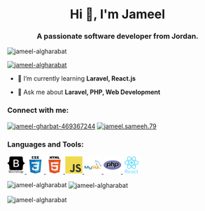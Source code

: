 <h1 align="center">Hi 👋, I'm Jameel</h1>
<h3 align="center">A passionate software developer from Jordan.</h3>

<p align="left"> <img src="https://komarev.com/ghpvc/?username=jameel-algharabat&label=Profile%20views&color=0e75b6&style=flat" alt="jameel-algharabat" /> </p>

<p align="left"> <a href="https://github.com/ryo-ma/github-profile-trophy"><img src="https://github-profile-trophy.vercel.app/?username=jameel-algharabat" alt="jameel-algharabat" /></a> </p>

- 🌱 I’m currently learning **Laravel, React.js**

- 💬 Ask me about **Laravel, PHP, Web Development**

<h3 align="left">Connect with me:</h3>
<p align="left">
<a href="https://linkedin.com/in/jameel-gharbat-469367244" target="blank"><img align="center" src="https://raw.githubusercontent.com/rahuldkjain/github-profile-readme-generator/master/src/images/icons/Social/linked-in-alt.svg" alt="jameel-gharbat-469367244" height="30" width="40" /></a>
<a href="https://fb.com/jameel.sameeh.79" target="blank"><img align="center" src="https://raw.githubusercontent.com/rahuldkjain/github-profile-readme-generator/master/src/images/icons/Social/facebook.svg" alt="jameel.sameeh.79" height="30" width="40" /></a>
</p>

<h3 align="left">Languages and Tools:</h3>
<p align="left"> <a href="https://getbootstrap.com" target="_blank" rel="noreferrer"> <img src="https://raw.githubusercontent.com/devicons/devicon/master/icons/bootstrap/bootstrap-plain-wordmark.svg" alt="bootstrap" width="40" height="40"/> </a> <a href="https://www.w3schools.com/css/" target="_blank" rel="noreferrer"> <img src="https://raw.githubusercontent.com/devicons/devicon/master/icons/css3/css3-original-wordmark.svg" alt="css3" width="40" height="40"/> </a> <a href="https://www.w3.org/html/" target="_blank" rel="noreferrer"> <img src="https://raw.githubusercontent.com/devicons/devicon/master/icons/html5/html5-original-wordmark.svg" alt="html5" width="40" height="40"/> </a> <a href="https://developer.mozilla.org/en-US/docs/Web/JavaScript" target="_blank" rel="noreferrer"> <img src="https://raw.githubusercontent.com/devicons/devicon/master/icons/javascript/javascript-original.svg" alt="javascript" width="40" height="40"/> </a> <a href="https://www.mysql.com/" target="_blank" rel="noreferrer"> <img src="https://raw.githubusercontent.com/devicons/devicon/master/icons/mysql/mysql-original-wordmark.svg" alt="mysql" width="40" height="40"/> </a> <a href="https://www.php.net" target="_blank" rel="noreferrer"> <img src="https://raw.githubusercontent.com/devicons/devicon/master/icons/php/php-original.svg" alt="php" width="40" height="40"/> </a> <a href="https://reactjs.org/" target="_blank" rel="noreferrer"> <img src="https://raw.githubusercontent.com/devicons/devicon/master/icons/react/react-original-wordmark.svg" alt="react" width="40" height="40"/> </a> </p>

<p><img align="left" src="https://github-readme-stats.vercel.app/api/top-langs?username=jameel-algharabat&show_icons=true&locale=en&layout=compact" alt="jameel-algharabat" /></p>

<p>&nbsp;<img align="center" src="https://github-readme-stats.vercel.app/api?username=jameel-algharabat&show_icons=true&locale=en" alt="jameel-algharabat" /></p>

<p><img align="center" src="https://github-readme-streak-stats.herokuapp.com/?user=jameel-algharabat&" alt="jameel-algharabat" /></p>
